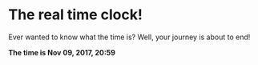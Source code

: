 # The real time clock!

Ever wanted to know what the time is? Well, your journey is about to end!

**The time is Nov 09, 2017, 20:59**